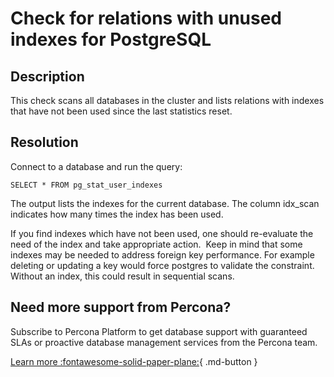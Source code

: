 # Check for relations with unused indexes for PostgreSQL


## Description

This check scans all databases in the cluster and lists relations with indexes that have not been used since the last statistics reset.


## Resolution

Connect to a database and run the query:

```
SELECT * FROM pg_stat_user_indexes 
```

The output lists the indexes for the current database. The column idx_scan indicates how many times the index has been used.

If you find indexes which have not been used, one should re-evaluate the need of the index and take appropriate action.  Keep in mind that some indexes may be needed to address foreign key performance. For example deleting or updating a key would force postgres to validate the constraint. Without an index, this could result in sequential scans. 


## Need more support from Percona?

Subscribe to Percona Platform to get database support with guaranteed SLAs or proactive database management services from the Percona team.

[Learn more :fontawesome-solid-paper-plane:](https://per.co.na/subscribe){ .md-button }
